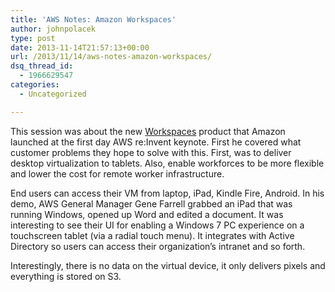 ```yaml
---
title: 'AWS Notes: Amazon Workspaces'
author: johnpolacek
type: post
date: 2013-11-14T21:57:13+00:00
url: /2013/11/14/aws-notes-amazon-workspaces/
dsq_thread_id:
  - 1966629547
categories:
  - Uncategorized

---
```


This session was about the new [Workspaces][1] product that Amazon launched at the first day AWS re:Invent keynote. First he covered what customer problems they hope to solve with this. First, was to deliver desktop virtualization to tablets. Also, enable workforces to be more flexible and lower the cost for remote worker infrastructure.

End users can access their VM from laptop, iPad, Kindle Fire, Android. In his demo, AWS General Manager Gene Farrell grabbed an iPad that was running Windows, opened up Word and edited a document. It was interesting to see their UI for enabling a Windows 7 PC experience on a touchscreen tablet (via a radial touch menu). It integrates with Active Directory so users can access their organization’s intranet and so forth.

Interestingly, there is no data on the virtual device, it only delivers pixels and everything is stored on S3.

 [1]: http://aws.amazon.com/workspaces/